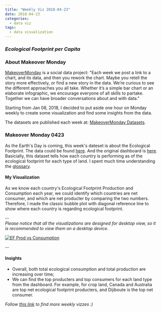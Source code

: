 ```yaml
---
title: "Weekly Viz 2018-04-23"
date: 2018-04-23
categories:
  - data viz
tags:
  - data visualization
---
```


### *Ecological Footprint per Capita*


### About Makeover Monday

[MakeoverMonday](http://www.makeovermonday.co.uk/) is a social data project:
"Each week we post a link to a chart, and its data, and then you rework the chart.
Maybe you retell the story more effectively, or find a new story in the data.
We’re curious to see the different approaches you all take. Whether it’s a simple bar chart or an elaborate infographic, we encourage everyone of all skills to partake.
Together we can have broader conversations about and with data."

Starting from Jan 08, 2018, I decided to put aside one hour on Monday weekly to create some visualization and find some insights from the data.

The datasets are published each week at: [MakeoverMonday Datasets](http://www.makeovermonday.co.uk/data/).

### Makeover Monday 0423

As the Earth's Day is coming, this week's dateset is about the Ecological Footprint. The data could be found [here](https://data.world/makeovermonday/2018w17-ecological-footprint-per-capita). And the original dashboard is [here](http://data.footprintnetwork.org/#/compareCountries?cn=all&type=EFCpc&yr=2013).
Basicially, this dataset tells how each country is performing as of the ecological footprint for each type of land. I spent much time understanding the [glossary](https://www.footprintnetwork.org/resources/glossary/).

#### My Visualization

As we know each country's Ecological Footprint Production and Consumption each year, we could identify which countries are net consumer, and which are net producter by comparing the two numbers.
Therefore, I made the classic bubble plot with diagonal reference line to show where each country is regarding ecological footprint.  


--  
*Please notice that all the visualizations are designed for desktop view, so it is recommended to view them on a desktop device.*  

<div class='tableauPlaceholder' id='viz1524537370420' style='position: relative'>
<noscript><a href='#'>
  <img alt='EF Prod vs Consumption ' src='https:&#47;&#47;public.tableau.com&#47;static&#47;images&#47;Ma&#47;MakeOverMonday0423&#47;EFProdvsConsumption&#47;1_rss.png' style='border: none' />
</a></noscript>
<object class='tableauViz'  style='display:none;'>
  <param name='host_url' value='https%3A%2F%2Fpublic.tableau.com%2F' />
  <param name='embed_code_version' value='3' />
  <param name='site_root' value='' />
  <param name='name' value='MakeOverMonday0423&#47;EFProdvsConsumption' />
  <param name='tabs' value='no' />
  <param name='toolbar' value='yes' />
  <param name='static_image' value='https:&#47;&#47;public.tableau.com&#47;static&#47;images&#47;Ma&#47;MakeOverMonday0423&#47;EFProdvsConsumption&#47;1.png' />
  <param name='animate_transition' value='yes' />
  <param name='display_static_image' value='yes' />
  <param name='display_spinner' value='yes' />
  <param name='display_overlay' value='yes' />
  <param name='display_count' value='yes' />
  <param name='filter' value='publish=yes' />
</object></div>                
<script type='text/javascript'>         
  var divElement = document.getElementById('viz1524537370420');      
  var vizElement = divElement.getElementsByTagName('object')[0];        
  vizElement.style.width='800px';vizElement.style.height='827px';          
  var scriptElement = document.createElement('script');                
  scriptElement.src = 'https://public.tableau.com/javascripts/api/viz_v1.js';     
  vizElement.parentNode.insertBefore(scriptElement, vizElement);               
</script>  

--  

#### Insights
* Overall, both total ecological consumption and total production are increasing over time;  
* We can find the top producters and top consumers for each land type from the dashboard. For example, for crop land, Canada and Australia are top net ecological footprint producters, and Dijiboute is the top net consumer.  


*Follow [this link](https://yudong-94.github.io/personal-website/project/MakeOverMonday2018/) to find more weekly vizzes :)*